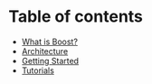 # Table of contents

* [What is Boost?](README.md)
* [Architecture](architecture.md)
* [Getting Started](getting-started.md)
* [Tutorials](tutorials.md)

